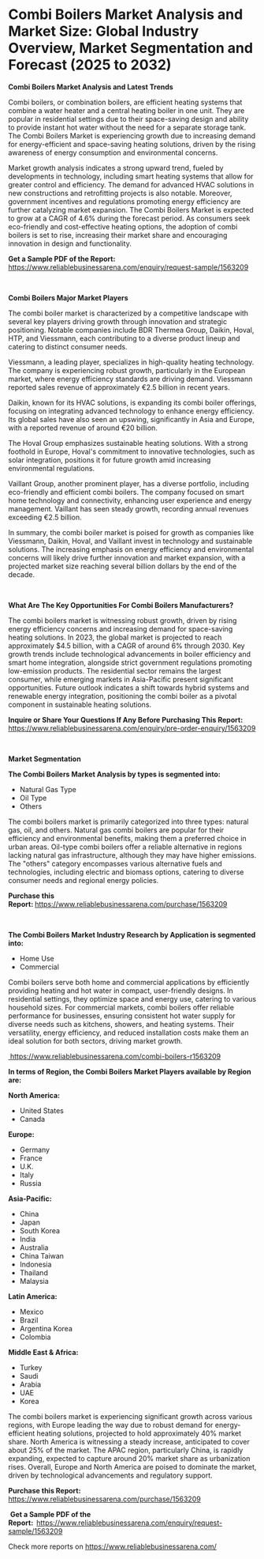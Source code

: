 <p><h1>Combi Boilers Market Analysis and Market Size: Global Industry Overview, Market Segmentation and Forecast (2025 to 2032)</h1></p><p><strong>Combi Boilers Market Analysis and Latest Trends</strong></p>
<p><p>Combi boilers, or combination boilers, are efficient heating systems that combine a water heater and a central heating boiler in one unit. They are popular in residential settings due to their space-saving design and ability to provide instant hot water without the need for a separate storage tank. The Combi Boilers Market is experiencing growth due to increasing demand for energy-efficient and space-saving heating solutions, driven by the rising awareness of energy consumption and environmental concerns.</p><p>Market growth analysis indicates a strong upward trend, fueled by developments in technology, including smart heating systems that allow for greater control and efficiency. The demand for advanced HVAC solutions in new constructions and retrofitting projects is also notable. Moreover, government incentives and regulations promoting energy efficiency are further catalyzing market expansion. The Combi Boilers Market is expected to grow at a CAGR of 4.6% during the forecast period. As consumers seek eco-friendly and cost-effective heating options, the adoption of combi boilers is set to rise, increasing their market share and encouraging innovation in design and functionality.</p></p>
<p><strong>Get a Sample PDF of the Report:&nbsp;</strong> <a href="https://www.reliablebusinessarena.com/enquiry/request-sample/1563209?utm_campaign=3569&utm_medium=2&utm_source=Github&utm_content=ia&utm_term=08042025&utm_id=combi-boilers">https://www.reliablebusinessarena.com/enquiry/request-sample/1563209</a></p>
<p>&nbsp;</p>
<p><strong>Combi Boilers Major Market Players</strong></p>
<p><p>The combi boiler market is characterized by a competitive landscape with several key players driving growth through innovation and strategic positioning. Notable companies include BDR Thermea Group, Daikin, Hoval, HTP, and Viessmann, each contributing to a diverse product lineup and catering to distinct consumer needs.</p><p>Viessmann, a leading player, specializes in high-quality heating technology. The company is experiencing robust growth, particularly in the European market, where energy efficiency standards are driving demand. Viessmann reported sales revenue of approximately €2.5 billion in recent years.</p><p>Daikin, known for its HVAC solutions, is expanding its combi boiler offerings, focusing on integrating advanced technology to enhance energy efficiency. Its global sales have also seen an upswing, significantly in Asia and Europe, with a reported revenue of around €20 billion.</p><p>The Hoval Group emphasizes sustainable heating solutions. With a strong foothold in Europe, Hoval's commitment to innovative technologies, such as solar integration, positions it for future growth amid increasing environmental regulations.</p><p>Vaillant Group, another prominent player, has a diverse portfolio, including eco-friendly and efficient combi boilers. The company focused on smart home technology and connectivity, enhancing user experience and energy management. Vaillant has seen steady growth, recording annual revenues exceeding €2.5 billion.</p><p>In summary, the combi boiler market is poised for growth as companies like Viessmann, Daikin, Hoval, and Vaillant invest in technology and sustainable solutions. The increasing emphasis on energy efficiency and environmental concerns will likely drive further innovation and market expansion, with a projected market size reaching several billion dollars by the end of the decade.</p></p>
<p>&nbsp;</p>
<p><strong>What Are The Key Opportunities For Combi Boilers Manufacturers?</strong></p>
<p><p>The combi boilers market is witnessing robust growth, driven by rising energy efficiency concerns and increasing demand for space-saving heating solutions. In 2023, the global market is projected to reach approximately $4.5 billion, with a CAGR of around 6% through 2030. Key growth trends include technological advancements in boiler efficiency and smart home integration, alongside strict government regulations promoting low-emission products. The residential sector remains the largest consumer, while emerging markets in Asia-Pacific present significant opportunities. Future outlook indicates a shift towards hybrid systems and renewable energy integration, positioning the combi boiler as a pivotal component in sustainable heating solutions.</p></p>
<p><strong>Inquire or Share Your Questions If Any Before Purchasing This Report:</strong> <a href="https://www.reliablebusinessarena.com/enquiry/pre-order-enquiry/1563209?utm_campaign=3569&utm_medium=2&utm_source=Github&utm_content=ia&utm_term=08042025&utm_id=combi-boilers">https://www.reliablebusinessarena.com/enquiry/pre-order-enquiry/1563209</a></p>
<p>&nbsp;</p>
<p><strong>Market Segmentation</strong></p>
<p><strong>The Combi Boilers Market Analysis by types is segmented into:</strong></p>
<p><ul><li>Natural Gas Type</li><li>Oil Type</li><li>Others</li></ul></p>
<p><p>The combi boilers market is primarily categorized into three types: natural gas, oil, and others. Natural gas combi boilers are popular for their efficiency and environmental benefits, making them a preferred choice in urban areas. Oil-type combi boilers offer a reliable alternative in regions lacking natural gas infrastructure, although they may have higher emissions. The "others" category encompasses various alternative fuels and technologies, including electric and biomass options, catering to diverse consumer needs and regional energy policies.</p></p>
<p><strong>Purchase this Report:&nbsp;</strong><a href="https://www.reliablebusinessarena.com/purchase/1563209?utm_campaign=3569&utm_medium=2&utm_source=Github&utm_content=ia&utm_term=08042025&utm_id=combi-boilers">https://www.reliablebusinessarena.com/purchase/1563209</a></p>
<p>&nbsp;</p>
<p><strong>The Combi Boilers Market Industry Research by Application is segmented into:</strong></p>
<p><ul><li>Home Use</li><li>Commercial</li></ul></p>
<p><p>Combi boilers serve both home and commercial applications by efficiently providing heating and hot water in compact, user-friendly designs. In residential settings, they optimize space and energy use, catering to various household sizes. For commercial markets, combi boilers offer reliable performance for businesses, ensuring consistent hot water supply for diverse needs such as kitchens, showers, and heating systems. Their versatility, energy efficiency, and reduced installation costs make them an ideal solution for both sectors, driving market growth.</p></p>
<p><a href="https://www.reliablebusinessarena.com/combi-boilers-r1563209?utm_campaign=3569&utm_medium=2&utm_source=Github&utm_content=ia&utm_term=08042025&utm_id=combi-boilers">&nbsp;https://www.reliablebusinessarena.com/combi-boilers-r1563209</a></p>
<p><strong>In terms of Region, the Combi Boilers Market Players available by Region are:</strong></p>
<p>
    <p> <strong> North America: </strong>
        <ul>
            <li>United States</li>
            <li>Canada</li>
        </ul>
        </p> 
    <p> <strong> Europe: </strong>
        <ul>
            <li>Germany</li>
            <li>France</li>
            <li>U.K.</li>
            <li>Italy</li>
            <li>Russia</li>
        </ul>
        </p> 
    <p> <strong> Asia-Pacific: </strong>
        <ul>
            <li>China</li>
            <li>Japan</li>
            <li>South Korea</li>
            <li>India</li>
            <li>Australia</li>
            <li>China Taiwan</li>
            <li>Indonesia</li>
            <li>Thailand</li>
            <li>Malaysia</li>
        </ul>
        </p> 
    <p> <strong> Latin America: </strong>
        <ul>
            <li>Mexico</li>
            <li>Brazil</li>
            <li>Argentina Korea</li>
            <li>Colombia</li>
        </ul>
        </p> 
    <p> <strong> Middle East & Africa: </strong>
        <ul>
            <li>Turkey</li>
            <li>Saudi</li>
            <li>Arabia</li>
            <li>UAE</li>
            <li>Korea</li>
        </ul>
    </p>
    </p>
<p><p>The combi boilers market is experiencing significant growth across various regions, with Europe leading the way due to robust demand for energy-efficient heating solutions, projected to hold approximately 40% market share. North America is witnessing a steady increase, anticipated to cover about 25% of the market. The APAC region, particularly China, is rapidly expanding, expected to capture around 20% market share as urbanization rises. Overall, Europe and North America are poised to dominate the market, driven by technological advancements and regulatory support.</p></p>
<p><strong>Purchase this Report: </strong><a href="https://www.reliablebusinessarena.com/purchase/1563209?utm_campaign=3569&utm_medium=2&utm_source=Github&utm_content=ia&utm_term=08042025&utm_id=combi-boilers">https://www.reliablebusinessarena.com/purchase/1563209</a></p>
<p>&nbsp;<strong>Get a Sample PDF of the Report:&nbsp;&nbsp;</strong><a href="https://www.reliablebusinessarena.com/enquiry/request-sample/1563209?utm_campaign=3569&utm_medium=2&utm_source=Github&utm_content=ia&utm_term=08042025&utm_id=combi-boilers">https://www.reliablebusinessarena.com/enquiry/request-sample/1563209</a></p>
<p><strong></strong></p>
<p>Check more reports on <a href="https://www.reliablebusinessarena.com/?utm_campaign=3569&utm_medium=2&utm_source=Github&utm_content=ia&utm_term=08042025&utm_id=combi-boilers">https://www.reliablebusinessarena.com/</a></p>